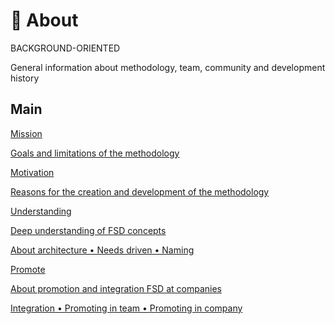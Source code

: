 # 🍰 About

BACKGROUND-ORIENTED

General information about methodology, team, community and development history

## Main[​](#main "Direct link to heading")

<!-- -->

[Mission](/documentation/docs/about/mission.md)

[Goals and limitations of the methodology](/documentation/docs/about/mission.md)

[Motivation](/documentation/docs/about/motivation.md)

[Reasons for the creation and development of the methodology](/documentation/docs/about/motivation.md)

[Understanding](/documentation/docs/about/understanding/architecture.md)

[Deep understanding of FSD concepts](/documentation/docs/about/understanding/architecture.md)

[About architecture • Needs driven • Naming](/documentation/docs/about/understanding/architecture.md)

[Promote](/documentation/docs/about/promote/integration.md)

[About promotion and integration FSD at companies](/documentation/docs/about/promote/integration.md)

[Integration • Promoting in team • Promoting in company](/documentation/docs/about/promote/integration.md)
